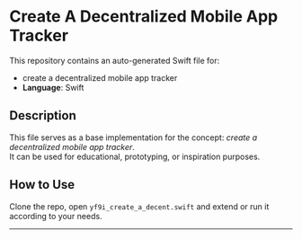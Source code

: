 # Create A Decentralized Mobile App Tracker

This repository contains an auto-generated Swift file for:

- create a decentralized mobile app tracker
- **Language**: Swift

## Description

This file serves as a base implementation for the concept: *create a decentralized mobile app tracker*.  
It can be used for educational, prototyping, or inspiration purposes.

## How to Use

Clone the repo, open `yf9i_create_a_decent.swift` and extend or run it according to your needs.

---


